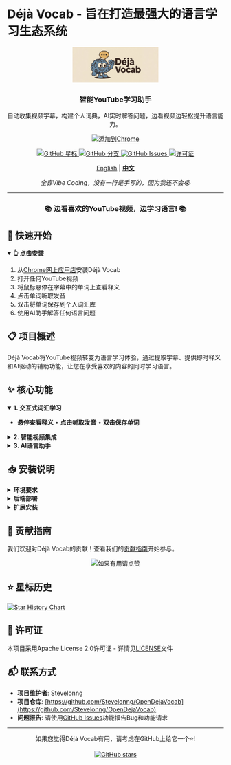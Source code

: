 # Déjà Vocab - 旨在打造最强大的语言学习生态系统

<div align="center">
  <img src="backend/static/images/deja-logo.jpg" alt="Déjà Vocab Logo" width="200">
  <h3>智能YouTube学习助手</h3>
  <p>自动收集视频字幕，构建个人词典，AI实时解答问题，边看视频边轻松提升语言能力。</p>
  
  <p>
    <a href="https://chromewebstore.google.com/detail/deja-vocab/fgoacfcjfdnjgiamkgphccmhcieibmgh">
      <img src="https://img.shields.io/badge/Chrome-添加到Chrome-4285F4?style=for-the-badge&logo=google-chrome&logoColor=white" alt="添加到Chrome">
    </a>
  </p>
  
  <p>
    <a href="https://github.com/Stevelonng/OpenDejaVocab/stargazers">
      <img alt="GitHub 星标" src="https://img.shields.io/github/stars/Stevelonng/OpenDejaVocab?style=flat&logo=github">
    </a>
    <a href="https://github.com/Stevelonng/OpenDejaVocab/network/members">
      <img alt="GitHub 分支" src="https://img.shields.io/github/forks/Stevelonng/OpenDejaVocab?style=flat&logo=github">
    </a>
    <a href="https://github.com/Stevelonng/OpenDejaVocab/issues">
      <img alt="GitHub Issues" src="https://img.shields.io/github/issues/Stevelonng/OpenDejaVocab?style=flat&logo=github">
    </a>
    <a href="https://github.com/Stevelonng/OpenDejaVocab/blob/main/LICENSE">
      <img alt="许可证" src="https://img.shields.io/github/license/Stevelonng/OpenDejaVocab?style=flat&logo=apache">
    </a>
  </p>
  
  <p>
    <a href="README.md">English</a> | 
    <b><a href="#">中文</a></b>
  </p>
  
  <p><i>全靠Vibe Coding，没有一行是手写的，因为我还不会😭</i></p>
</div>

---

<div align="center">
  <h3>📚 边看喜欢的YouTube视频，边学习语言! 📚</h3>
</div>

## 🚀 快速开始

<details open>
  <summary><b>👆 点击安装</b></summary>
  <ol>
    <li>从<a href="https://chromewebstore.google.com/detail/deja-vocab/fgoacfcjfdnjgiamkgphccmhcieibmgh">Chrome网上应用店</a>安装Déjà Vocab</li>
    <li>打开任何YouTube视频</li>
    <li>将鼠标悬停在字幕中的单词上查看释义</li>
    <li>点击单词听取发音</li>
    <li>双击将单词保存到个人词汇库</li>
    <li>使用AI助手解答任何语言问题</li>
  </ol>
</details>

## 📋 项目概述

Déjà Vocab将YouTube视频转变为语言学习体验，通过提取字幕、提供即时释义和AI驱动的辅助功能，让您在享受喜欢的内容的同时学习语言。

## ✨ 核心功能

<details open>
  <summary><b>1. 交互式词汇学习</b></summary>
  <ul>
    <li><b>悬停查看释义</b> • <b>点击听取发音</b> • <b>双击保存单词</b></li>
  </ul>
</details>

<details>
  <summary><b>2. 智能视频集成</b></summary>
  <ul>
    <li><b>自动检测已保存单词</b> • <b>上下文展示</b> • <b>一键跳转定位</b></li>
  </ul>
</details>

<details>
  <summary><b>3. AI语言助手</b></summary>
  <ul>
    <li><b>上下文解释</b> • <b>语言指导</b> • <b>个性化帮助</b></li>
  </ul>
</details>


## 📥 安装说明

<details>
  <summary><b>环境要求</b></summary>
  <ul>
    <li>Python 3.9或更高版本</li>
    <li>Node.js和npm</li>
    <li>Chrome浏览器</li>
    <li>Google Gemini API密钥</li>
  </ul>
</details>

<details>
  <summary><b>后端部署</b></summary>
  
  ```bash
  # 克隆代码库
  git clone https://github.com/Stevelonng/OpenDejaVocab.git
  cd OpenDejaVocab
  
  # 安装Python依赖
  pip install -r requirements.txt
  
  # 运行数据库迁移
  cd backend
  python manage.py migrate
  
  # 配置Google Gemini API密钥
  # 打开backend/api/gemini_views.py和backend/api/gemini_default_view.py
  # 将YOUR_API_KEY替换为您的实际密钥
  
  # 启动Django服务器
  python manage.py runserver
  ```
</details>

<details>
  <summary><b>扩展安装</b></summary>
  
  ```bash
  # 进入扩展目录
  cd extension
  
  # 安装依赖
  npm install
  
  # 构建扩展
  npm run build
  
  # 在Chrome中加载:
  # 1. 打开chrome://extensions/
  # 2. 启用开发者模式
  # 3. 点击"加载已解压的扩展程序"并选择dist文件夹
  ```
</details>

## 👥 贡献指南

我们欢迎对Déjà Vocab的贡献！查看我们的[贡献指南](CONTRIBUTING.md)开始参与。

<div align="center">
  <img src="https://img.shields.io/badge/⭐-如果有用请点赞-yellow?style=for-the-badge" alt="如果有用请点赞">
</div>

## ⭐ 星标历史

<a href="https://star-history.com/#Stevelonng/OpenDejaVocab&Date">
  <picture>
    <source media="(prefers-color-scheme: dark)" srcset="https://api.star-history.com/svg?repos=Stevelonng/OpenDejaVocab&type=Date&theme=dark" />
    <source media="(prefers-color-scheme: light)" srcset="https://api.star-history.com/svg?repos=Stevelonng/OpenDejaVocab&type=Date" />
    <img alt="Star History Chart" src="https://api.star-history.com/svg?repos=Stevelonng/OpenDejaVocab&type=Date" />
  </picture>
</a>

## 📜 许可证

本项目采用Apache License 2.0许可证 - 详情见[LICENSE](LICENSE)文件

## 📬 联系方式

- **项目维护者**: Stevelonng
- **项目仓库**: [https://github.com/Stevelonng/OpenDejaVocab](https://github.com/Stevelonng/OpenDejaVocab)
- **问题报告**: 请使用[GitHub Issues](https://github.com/Stevelonng/OpenDejaVocab/issues)功能报告Bug和功能请求

---

<div align="center">
  <p>如果您觉得Déjà Vocab有用，请考虑在GitHub上给它一个⭐!</p>
  <p>
    <a href="https://github.com/Stevelonng/OpenDejaVocab">
      <img src="https://img.shields.io/github/stars/Stevelonng/OpenDejaVocab?style=social" alt="GitHub stars">
    </a>
  </p>
</div>

